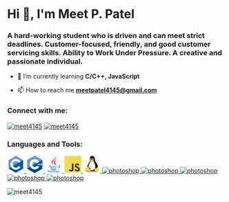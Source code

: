 <h1 align="left">Hi 👋, I'm Meet P. Patel</h1>
<h3 align="left">A hard-working student who is driven and can meet strict deadlines. Customer-focused, friendly, and good customer servicing skills. Ability to Work Under Pressure. A creative and passionate individual.</h3>

- 🌱 I’m currently learning **C/C++, JavaScript**

- 📫 How to reach me **meetpatel4145@gmail.com**

<h3 align="left">Connect with me:</h3>
<p align="left">
<a href="https://linkedin.com/in/meet4145" target="blank"><img align="center" src="https://upload.wikimedia.org/wikipedia/commons/8/81/LinkedIn_icon.svg" alt="meet4145" height="30" width="40" /></a>
<a href="https://uml.joinhandshake.com/stu/users/34486371" target="blank"><img align="center" src="https://www.arcurrent.com/wp-content/uploads/2021/04/handshake-logo.svg" alt="meet4145" height="30" width="40" /></a>
</p>

<h3 align="left">Languages and Tools:</h3>
<p align="left"> <a href="https://www.cprogramming.com/" target="_blank" rel="noreferrer"> <img src="https://raw.githubusercontent.com/devicons/devicon/master/icons/c/c-original.svg" alt="c" width="40" height="40"/> </a> <a href="https://www.w3schools.com/cpp/" target="_blank" rel="noreferrer"> <img src="https://raw.githubusercontent.com/devicons/devicon/master/icons/cplusplus/cplusplus-original.svg" alt="cplusplus" width="40" height="40"/> </a> <a href="https://www.java.com" target="_blank" rel="noreferrer"> <img src="https://raw.githubusercontent.com/devicons/devicon/master/icons/java/java-original.svg" alt="java" width="40" height="40"/> </a> <a href="https://developer.mozilla.org/en-US/docs/Web/JavaScript" target="_blank" rel="noreferrer"> <img src="https://raw.githubusercontent.com/devicons/devicon/master/icons/javascript/javascript-original.svg" alt="javascript" width="40" height="40"/> </a> <a href="https://www.linux.org/" target="_blank" rel="noreferrer"> <img src="https://raw.githubusercontent.com/devicons/devicon/master/icons/linux/linux-original.svg" alt="linux" width="40" height="40"/>  <a
href="https://www.tutorialspoint.com/assembly_programming/index.htm" target="_blank" rel="noreferrer">
<img src="https://hackr.io/tutorials/assembly-language/logo-assembly-language.svg?ver=1603208610" alt="photoshop" width="40" height="40"/> </a> 
<a
href="https://code.visualstudio.com/" target="_blank" rel="noreferrer">
<img src="https://upload.wikimedia.org/wikipedia/commons/9/9a/Visual_Studio_Code_1.35_icon.svg" alt="photoshop" width="40" height="40"/> </a> 
<a
href="https://visualstudio.microsoft.com/" target="_blank" rel="noreferrer">
<img src="https://upload.wikimedia.org/wikipedia/commons/5/59/Visual_Studio_Icon_2019.svg" alt="photoshop" width="40" height="40"/> </a>                               <a
href="https://aws.amazon.com/" target="_blank" rel="noreferrer">
<img src="https://upload.wikimedia.org/wikipedia/commons/9/93/Amazon_Web_Services_Logo.svg" alt="photoshop" width="40" height="40"/> </a>                               
<a
href="https://www.w3schools.com/html/html_intro.asp" target="_blank" rel="noreferrer">
<img src="https://upload.wikimedia.org/wikipedia/commons/6/61/HTML5_logo_and_wordmark.svg" alt="photoshop" width="40" height="40"/> </a> 
  
</p>
<p><img align="center" src="https://github-readme-streak-stats.herokuapp.com/?user=meet4145&" alt="meet4145" width="445" height="195"/></p>
 
